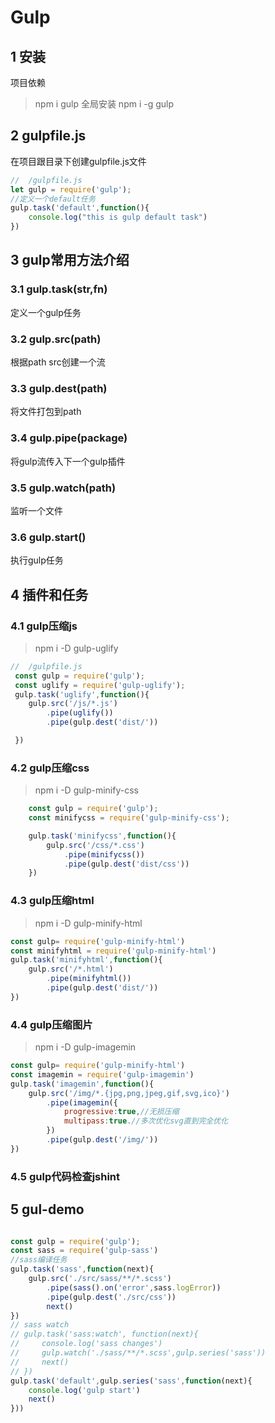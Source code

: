 # Gulp
## 1 安装
项目依赖
> npm i gulp 
全局安装
> npm i -g gulp
## 2 gulpfile.js
在项目跟目录下创建gulpfile.js文件
```js
//  /gulpfile.js
let gulp = require('gulp');
//定义一个default任务
gulp.task('default',function(){
    console.log("this is gulp default task")
})

```
## 3 gulp常用方法介绍

### 3.1 gulp.task(str,fn)
定义一个gulp任务
### 3.2 gulp.src(path)
根据path src创建一个流
### 3.3 gulp.dest(path)
将文件打包到path
### 3.4 gulp.pipe(package)
将gulp流传入下一个gulp插件
### 3.5 gulp.watch(path)
监听一个文件
### 3.6 gulp.start()
执行gulp任务

## 4 插件和任务
###  4.1 gulp压缩js
> npm i -D  gulp-uglify
```js
//  /gulpfile.js
 const gulp = require('gulp');
 const uglify = require('gulp-uglify');
 gulp.task('uglify',function(){
    gulp.src('/js/*.js')
        .pipe(uglify())
        .pipe(gulp.dest('dist/'))

 })

```
### 4.2 gulp压缩css
> npm i -D gulp-minify-css
```js
    const gulp = require('gulp');
    const minifycss = require('gulp-minify-css');

    gulp.task('minifycss',function(){
        gulp.src('/css/*.css')
            .pipe(minifycss())
            .pipe(gulp.dest('dist/css'))
    })
```
### 4.3 gulp压缩html
> npm i -D gulp-minify-html
```js
const gulp= require('gulp-minify-html')
const minifyhtml = require('gulp-minify-html')
gulp.task('minifyhtml',function(){
    gulp.src('/*.html')
        .pipe(minifyhtml())
        .pipe(gulp.dest('dist/'))
})
```
### 4.4 gulp压缩图片
> npm i -D gulp-imagemin
```js
const gulp= require('gulp-minify-html')
const imagemin = require('gulp-imagemin')
gulp.task('imagemin',function(){
    gulp.src('/img/*.{jpg,png,jpeg,gif,svg,ico}')
        .pipe(imagemin({
            progressive:true,//无损压缩
            multipass:true.//多次优化svg直到完全优化
        })
        .pipe(gulp.dest('/img/'))
})
```
### 4.5 gulp代码检查jshint

## 5 gul-demo

```js

const gulp = require('gulp');
const sass = require('gulp-sass')
//sass编译任务
gulp.task('sass',function(next){
    gulp.src('./src/sass/**/*.scss')
        .pipe(sass().on('error',sass.logError))
        .pipe(gulp.dest('./src/css'))
        next()
})
// sass watch 
// gulp.task('sass:watch', function(next){
//     console.log('sass changes')
//     gulp.watch('./sass/**/*.scss',gulp.series('sass'))
//     next()
// })
gulp.task('default',gulp.series('sass',function(next){
    console.log('gulp start')
    next()
}))


```



